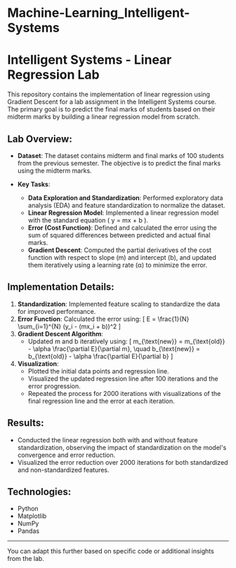 # Machine-Learning_Intelligent-Systems


# Intelligent Systems - Linear Regression Lab

This repository contains the implementation of linear regression using Gradient Descent for a lab assignment in the Intelligent Systems course. The primary goal is to predict the final marks of students based on their midterm marks by building a linear regression model from scratch.

## Lab Overview:
- **Dataset**: The dataset contains midterm and final marks of 100 students from the previous semester. The objective is to predict the final marks using the midterm marks.
  
- **Key Tasks**:
  - **Data Exploration and Standardization**: Performed exploratory data analysis (EDA) and feature standardization to normalize the dataset.
  - **Linear Regression Model**: Implemented a linear regression model with the standard equation \( y = mx + b \).
  - **Error (Cost Function)**: Defined and calculated the error using the sum of squared differences between predicted and actual final marks.
  - **Gradient Descent**: Computed the partial derivatives of the cost function with respect to slope (m) and intercept (b), and updated them iteratively using a learning rate (α) to minimize the error.
  
## Implementation Details:
1. **Standardization**: Implemented feature scaling to standardize the data for improved performance.
2. **Error Function**: Calculated the error using:
   \[
   E = \frac{1}{N} \sum_{i=1}^{N} (y_i - (mx_i + b))^2
   \]
3. **Gradient Descent Algorithm**: 
   - Updated m and b iteratively using:
   \[
   m_{\text{new}} = m_{\text{old}} - \alpha \frac{\partial E}{\partial m}, \quad b_{\text{new}} = b_{\text{old}} - \alpha \frac{\partial E}{\partial b}
   \]
4. **Visualization**: 
   - Plotted the initial data points and regression line.
   - Visualized the updated regression line after 100 iterations and the error progression.
   - Repeated the process for 2000 iterations with visualizations of the final regression line and the error at each iteration.

## Results:
- Conducted the linear regression both with and without feature standardization, observing the impact of standardization on the model's convergence and error reduction.
- Visualized the error reduction over 2000 iterations for both standardized and non-standardized features.

## Technologies:
- Python
- Matplotlib
- NumPy
- Pandas



---

You can adapt this further based on specific code or additional insights from the lab.
